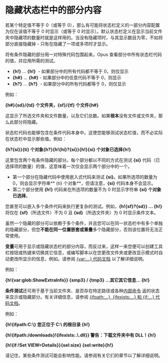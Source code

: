 # 隐藏状态栏中的部分内容

若某个特定值不等于 0（或等于 0），那么有可能将状态栏定义的一部分内容配置为仅在该值不等于 0 时显示（或等于 0 时显示）。默认状态栏定义在显示当前文件夹中隐藏项的数量时就是这样用的。当没有隐藏项时，与其显示数目为零，不如将部分直接隐藏掉 - 只有在隐藏了一项或多项时才显示。

将有条件隐藏的部分用一对特殊代码包围起来。Opus 查看部分中所有状态栏代码的值，并应用所需的测试。

- **{h!}** ... **{h!}**  - 如果部分中的所有代码都不等于 0，则仅显示
- **{h#}** ... **{h#}** - 如果部分中的任意代码不等于 0，则显示
- **{h?}** ... **{h?}**  - 如果部分中的所有代码都等于 0，则仅显示

例如：

**{h#}{sd}/{td} 个文件夹，{sf}/{tf} 个文件{h#}**

这显示了所选文件夹和文件数量，以及它们总数。如果**根本**没有文件或文件夹，那么此部分将隐藏。

状态栏代码也能够包含在条件代码本身中。这使您能够测试状态栏值，而不必实际在状态栏中显示那些值。例如：

**{h?{si}}{ti} 个对象{h?}{h!{hi}?{si}}{h!}{si} 个对象已选择{h!}**

这里包含两个有条件隐藏的部分。每个部分都以不同的方式在测试 **{si}** 代码（已选择项的数量）的值，这意味着一次仅会显示两个部分中的一个。

- 第一个部分在隐藏代码中使用嵌入式代码来测试 **{si}**。如果所选项的数量为 0，则会显示字符串\*\* {ti} 个对象\*\*，但请注意，**{si}** 代码本身不会显示。
- 第二个部分使用 **{h!}** 代码来在所选项的数量不为 0 时显示字符串 **{si} 个对象已选择**。

您甚至可以嵌入多个条件代码来执行更复杂的测试。例如，**{h!{sf}?{sd}} ... {h!}** 将仅在 **{sf}**（所选文件）不为 0 且 **{sd}**（所选文件夹）为 0 时显示条件文本。

虽然一个隐藏的部分可以依赖于多个条件，并且您可以在同一状态栏中有多个单独的隐藏部分，但您**不能在同一位置嵌套或重叠**多个隐藏部分，否则该位置将无法正常使用。

**变量**可用于显示或隐藏状态栏的部分内容，而反过来，这样一来您便可以创建工具栏按钮或热键来切换其它信息，或编写脚本以在您更改文件夹或更改显示模式时自动更改所显示的信息，例如。请参阅 [{var:...} 代码文档](other_codes.zh.md) 以了解详细说明。

例如：

**{h!{var:glob:ShowExtraInfo}} {smp3} / {tmp3} ...其它其它信息... {h!}**

**条件测试**还可用于基于当前文件夹、是否存在特定路径或各种[内部命令](../command_reference/internal_commands/README.zh.md) 返的状态来显示或隐藏部分。有关详细信息，请参阅 [{ifpath:...}, {ifexists:...} 和 {if:...} 代码文档](other_codes.zh.md)。

例如：

**{h!{ifpath:C:\\} 您正位于 C:\\ 的根目录 {h!}**

**{h!{ifpath:/downloads}!{ifexists:.\\.dll}} 警告：下载文件夹中有 DLL！{h!}**

**{h!{if:!Set VIEW=Details}}{sel:size} {sel:write}{h!}**

请记住，某些条件测试可能会影响性能。请参阅有关它们的章节以了解详细说明。